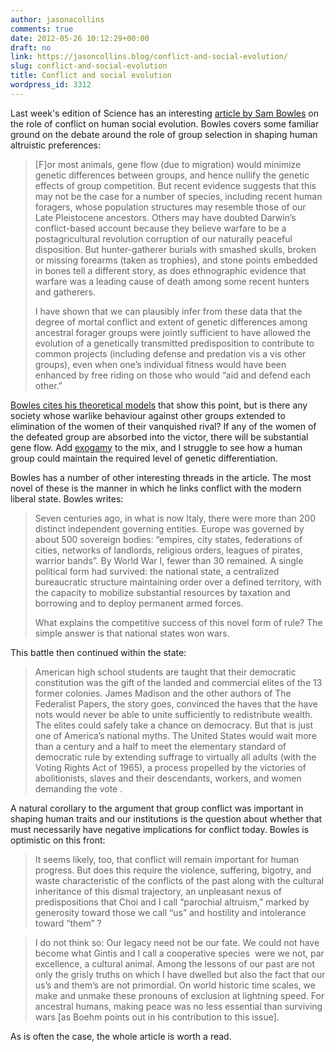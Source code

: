 ```yaml
---
author: jasonacollins
comments: true
date: 2012-05-26 10:12:29+00:00
draft: no
link: https://jasoncollins.blog/conflict-and-social-evolution/
slug: conflict-and-social-evolution
title: Conflict and social evolution
wordpress_id: 3312
---
```


Last week's edition of Science has an interesting [article by Sam Bowles](http://www.sciencemag.org/content/336/6083/876.abstract) on the role of conflict on human social evolution. Bowles covers some familiar ground on the debate around the role of group selection in shaping human altruistic preferences:





<blockquote>[F]or most animals, gene flow (due to migration) would minimize genetic differences between groups, and hence nullify the genetic effects of group competition. But recent evidence suggests that this may not be the case for a number of species, including recent human foragers, whose population structures may resemble those of our Late Pleistocene ancestors. Others may have doubted Darwin’s conflict-based account because they believe warfare to be a postagricultural revolution corruption of our naturally peaceful disposition. But hunter-gatherer burials with smashed skulls, broken or missing forearms (taken as trophies), and stone points embedded in bones tell a different story, as does ethnographic evidence that warfare was a leading cause of death among some recent hunters and gatherers.

I have shown that we can plausibly infer from these data that the degree of mortal conflict and extent of genetic differences among ancestral forager groups were jointly sufficient to have allowed the evolution of a genetically transmitted predisposition to contribute to common projects (including defense and predation vis a vis other groups), even when one’s individual fitness would have been enhanced by free riding on those who would “aid and defend each other.”</blockquote>





[Bowles cites his theoretical models](http://www.sciencemag.org/content/324/5932/1293.abstract) that show this point, but is there any society whose warlike behaviour against other groups extended to elimination of the women of their vanquished rival? If any of the women of the defeated group are absorbed into the victor, there will be substantial gene flow. Add [exogamy](http://en.wikipedia.org/wiki/Exogamy) to the mix, and I struggle to see how a human group could maintain the required level of genetic differentiation.

Bowles has a number of other interesting threads in the article. The most novel of these is the manner in which he links conflict with the modern liberal state. Bowles writes:


<blockquote>

> 
> 

Seven centuries ago, in what is now Italy, there were more than 200 distinct independent governing entities. Europe was governed by about 500 sovereign bodies: “empires, city states, federations of cities, networks of landlords, religious orders, leagues of pirates, warrior bands”. By World War I, fewer than 30 remained. A single political form had survived: the national state, a centralized bureaucratic structure maintaining order over a defined territory, with the capacity to mobilize substantial resources by taxation and borrowing and to deploy permanent armed forces.

What explains the competitive success of this novel form of rule? The simple answer is that national states won wars.


> 
> </blockquote>


This battle then continued within the state:


<blockquote>American high school students are taught that their democratic constitution was the gift of the landed and commercial elites of the 13 former colonies. James Madison and the other authors of The Federalist Papers, the story goes, convinced the haves that the have nots would never be able to unite sufficiently to redistribute wealth. The elites could safely take a chance on democracy. But that is just one of America’s national myths. The United States would wait more than a century and a half to meet the elementary standard of democratic rule by extending suffrage to virtually all adults (with the Voting Rights Act of 1965), a process propelled by the victories of abolitionists, slaves and their descendants, workers, and women demanding the vote .</blockquote>


A natural corollary to the argument that group conflict was important in shaping human traits and our institutions is the question about whether that must necessarily have negative implications for conflict today. Bowles is optimistic on this front:


<blockquote>It seems likely, too, that conflict will remain important for human progress. But does this require the violence, suffering, bigotry, and waste characteristic of the conflicts of the past along with the cultural inheritance of this dismal trajectory, an unpleasant nexus of predispositions that Choi and I call “parochial altruism,” marked by generosity toward those we call “us” and hostility and intolerance toward “them” ?</blockquote>







<blockquote>I do not think so: Our legacy need not be our fate. We could not have become what Gintis and I call a cooperative species  were we not, par excellence, a cultural animal. Among the lessons of our past are not only the grisly truths on which I have dwelled but also the fact that our us’s and them’s are not primordial. On world historic time scales, we make and unmake these pronouns of exclusion at lightning speed. For ancestral humans, making peace was no less essential than surviving wars [as Boehm points out in his contribution to this issue].</blockquote>





As is often the case, the whole article is worth a read.
